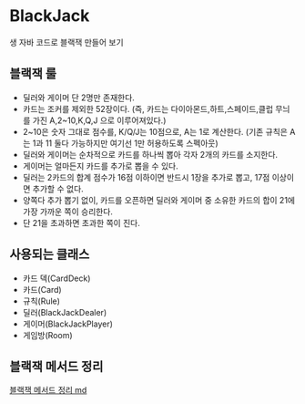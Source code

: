 # BlackJack

생 자바 코드로 블랙잭 만들어 보기



## 블랙잭 룰

- 딜러와 게이머 단 2명만 존재한다.
- 카드는 조커를 제외한 52장이다. (즉, 카드는 다이아몬드,하트,스페이드,클럽 무늬를 가진 A,2~10,K,Q,J 으로 이루어져있다.)
- 2~10은 숫자 그대로 점수를, K/Q/J는 10점으로, A는 1로 계산한다. (기존 규칙은 A는 1과 11 둘다 가능하지만 여기선 1만 허용하도록 스펙아웃)
- 딜러와 게이머는 순차적으로 카드를 하나씩 뽑아 각자 2개의 카드를 소지한다.
- 게이머는 얼마든지 카드를 추가로 뽑을 수 있다.
- 딜러는 2카드의 합계 점수가 16점 이하이면 반드시 1장을 추가로 뽑고, 17점 이상이면 추가할 수 없다.
- 양쪽다 추가 뽑기 없이, 카드를 오픈하면 딜러와 게이머 중 소유한 카드의 합이 21에 가장 가까운 쪽이 승리한다.
- 단 21을 초과하면 초과한 쪽이 진다.



## 사용되는 클래스

- 카드 덱(CardDeck)
- 카드(Card)
- 규칙(Rule)
- 딜러(BlackJackDealer)
- 게이머(BlackJackPlayer)
- 게임방(Room)



## 블랙잭 메서드 정리

[블랙잭 메서드 정리 md](https://github.com/Crazy0416/BlackJackJava/blob/master/resources/%EB%B8%94%EB%9E%99%EC%9E%AD%20%EB%A9%94%EC%84%9C%EB%93%9C%20%EC%A0%95%EB%A6%AC.md)

